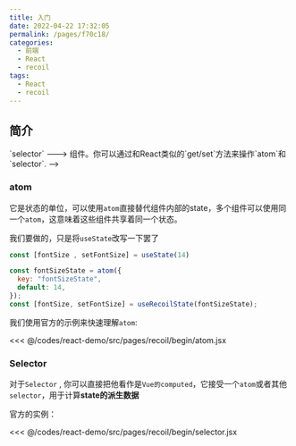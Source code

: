 ```yaml
---
title: 入门
date: 2022-04-22 17:32:05
permalink: /pages/f70c18/
categories:
  - 前端
  - React
  - recoil
tags:
  - React
  - recoil
---
```




## 简介

<!-- `recoil`和 `redux`一样，是`react`的一个状态管理库。它想采用类react的形式来实现一个状态管理工具。因此它定义了一个`有向图`，数据流为`atom` ---> `selector` ---> 组件。你可以通过和React类似的`get/set`方法来操作`atom`和`selector`. -->

<!-- `atom` === state
`selector` === set方法

是不是很像hooks？ 

使用它，你可以获得：
- React18出现的`Concurrent模式`
- 将本地的state无缝替换成`recoil状态` -->

### atom

它是状态的单位，可以使用`atom`直接替代组件内部的state，多个组件可以使用同一个`atom`，这意味着这些组件共享着同一个状态。

我们要做的，只是将`useState`改写一下罢了
```js
const [fontSize , setFontSize] = useState(14) 

const fontSizeState = atom({
  key: "fontSizeState",
  default: 14,
});
const [fontSize, setFontSize] = useRecoilState(fontSizeState);
```

我们使用官方的示例来快速理解`atom`: 

<<< @/codes/react-demo/src/pages/recoil/begin/atom.jsx


### Selector

对于`Selector` , 你可以直接把他看作是`Vue的computed`，它接受一个`atom`或者其他`selector`，用于计算**state的派生数据**

官方的实例：

<<< @/codes/react-demo/src/pages/recoil/begin/selector.jsx

